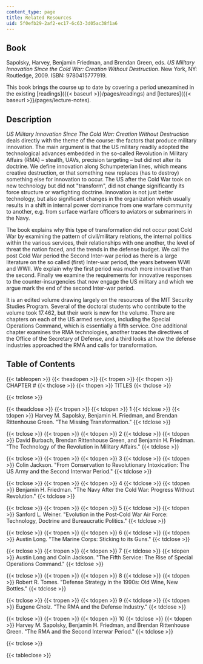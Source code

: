 ```yaml
---
content_type: page
title: Related Resources
uid: 5f0efb29-2af2-ec17-6c63-3d05ac38f1a6
---
```


Book
----

Sapolsky, Harvey, Benjamin Friedman, and Brendan Green, eds. _US Military Innovation Since the Cold War: Creation Without Destruction_. New York, NY: Routledge, 2009. ISBN: 9780415777919.

This book brings the course up to date by covering a period unexamined in the existing [readings]({{< baseurl >}}/pages/readings) and [lectures]({{< baseurl >}}/pages/lecture-notes).

Description
-----------

_US Military Innovation Since The Cold War: Creation Without Destruction_ deals directly with the theme of the course: the factors that produce military innovation. The main argument is that the US military readily adopted the technological advances embedded in the so-called Revolution in Military Affairs (RMA) – stealth, UAVs, precision targeting – but did not alter its doctrine. We define innovation along Schumpeterian lines, which means creative destruction, or that something new replaces (has to destroy) something else for innovation to occur. The US after the Cold War took on new technology but did not "transform", did not change significantly its force structure or warfighting doctrine. Innovation is not just better technology, but also significant changes in the organization which usually results in a shift in internal power dominance from one warfare community to another, e.g. from surface warfare officers to aviators or submariners in the Navy.

The book explains why this type of transformation did not occur post Cold War by examining the pattern of civil/military relations, the internal politics within the various services, their relationships with one another, the level of threat the nation faced, and the trends in the defense budget. We call the post Cold War period the Second Inter-war period as there is a large literature on the so called (first) Inter-war period, the years between WWI and WWII. We explain why the first period was much more innovative than the second. Finally we examine the requirements for innovative responses to the counter-insurgencies that now engage the US military and which we argue mark the end of the second Inter-war period.

It is an edited volume drawing largely on the resources of the MIT Security Studies Program. Several of the doctoral students who contribute to the volume took 17.462, but their work is new for the volume. There are chapters on each of the US armed services, including the Special Operations Command, which is essentially a fifth service. One additional chapter examines the RMA technologies, another traces the directives of the Office of the Secretary of Defense, and a third looks at how the defense industries approached the RMA and calls for transformation.

Table of Contents
-----------------

{{< tableopen >}}
{{< theadopen >}}
{{< tropen >}}
{{< thopen >}}
CHAPTER #
{{< thclose >}}
{{< thopen >}}
TITLES
{{< thclose >}}

{{< trclose >}}

{{< theadclose >}}
{{< tropen >}}
{{< tdopen >}}
1
{{< tdclose >}}
{{< tdopen >}}
Harvey M. Sapolsky, Benjamin H. Friedman, and Brendan Rittenhouse Green. "The Missing Transformation."
{{< tdclose >}}

{{< trclose >}}
{{< tropen >}}
{{< tdopen >}}
2
{{< tdclose >}}
{{< tdopen >}}
David Burbach, Brendan Rittenhouse Green, and Benjamin H. Friedman. "The Technology of the Revolution in Military Affairs."
{{< tdclose >}}

{{< trclose >}}
{{< tropen >}}
{{< tdopen >}}
3
{{< tdclose >}}
{{< tdopen >}}
Colin Jackson. "From Conservation to Revolutionary Intoxication: The US Army and the Second Interwar Period."
{{< tdclose >}}

{{< trclose >}}
{{< tropen >}}
{{< tdopen >}}
4
{{< tdclose >}}
{{< tdopen >}}
Benjamin H. Friedman. "The Navy After the Cold War: Progress Without Revolution."
{{< tdclose >}}

{{< trclose >}}
{{< tropen >}}
{{< tdopen >}}
5
{{< tdclose >}}
{{< tdopen >}}
Sanford L. Weiner. "Evolution in the Post-Cold War Air Force: Technology, Doctrine and Bureaucratic Politics."
{{< tdclose >}}

{{< trclose >}}
{{< tropen >}}
{{< tdopen >}}
6
{{< tdclose >}}
{{< tdopen >}}
Austin Long. "The Marine Corps: Sticking to its Guns."
{{< tdclose >}}

{{< trclose >}}
{{< tropen >}}
{{< tdopen >}}
7
{{< tdclose >}}
{{< tdopen >}}
Austin Long and Colin Jackson. "The Fifth Service: The Rise of Special Operations Command."
{{< tdclose >}}

{{< trclose >}}
{{< tropen >}}
{{< tdopen >}}
8
{{< tdclose >}}
{{< tdopen >}}
Robert R. Tomes. "Defense Strategy in the 1990s: Old Wine, New Bottles."
{{< tdclose >}}

{{< trclose >}}
{{< tropen >}}
{{< tdopen >}}
9
{{< tdclose >}}
{{< tdopen >}}
Eugene Gholz. "The RMA and the Defense Industry."
{{< tdclose >}}

{{< trclose >}}
{{< tropen >}}
{{< tdopen >}}
10
{{< tdclose >}}
{{< tdopen >}}
Harvey M. Sapolsky, Benjamin H. Friedman, and Brendan Rittenhouse Green. "The RMA and the Second Interwar Period."
{{< tdclose >}}

{{< trclose >}}

{{< tableclose >}}